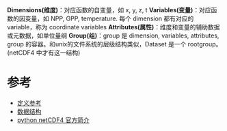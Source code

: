 **Dimensions(维度)**：对应函数的自变量，如 x, y, z, t
**Variables(变量)**：对应函数的因变量，如 NPP, GPP, temperature. 每个 dimension 都有对应的 variable，称为 coordinate variables
**Attributes(属性)**：维度和变量的辅助数据或元数据，如单位量纲
**Group(组)**：group 是 dimension, variables, attributes, group 的容器。和unix的文件系统的层级结构类似，Dataset 是一个 rootgroup。(netCDF4 中才有这一结构)


# 参考
- [定义参考](https://blog.csdn.net/zhoubl668/article/details/6600494)
- [数据结构](http://desktop.arcgis.com/zh-cn/arcmap/10.3/manage-data/netcdf/fundamentals-of-netcdf-data-storage.htm)
- [python netCDF4 官方简介](https://unidata.github.io/netcdf4-python/)